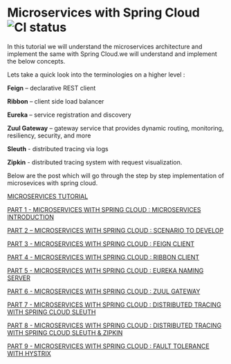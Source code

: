 # Microservices with Spring Cloud ![CI status](https://img.shields.io/badge/build-passing-brightgreen.svg)

In this tutorial we will understand the microservices architecture and implement the same with Spring Cloud.we will understand and implement the below concepts.

Lets take a quick look into the terminologies on a higher level :

**Feign**  – declarative REST client

**Ribbon**  – client side load balancer

**Eureka** – service registration and discovery

**Zuul Gateway** –  gateway service that provides dynamic routing, monitoring, resiliency, security, and more

**Sleuth** - distributed tracing via logs

**Zipkin** - distributed tracing system with request visualization.

Below are the post which will go through the step by step implementation of microsevices with spring cloud.

[MICROSERVICES TUTORIAL](https://onlyfullstack.blogspot.com/p/microservices.html)

[PART 1 - MICROSERVICES WITH SPRING CLOUD : MICROSERVICES INTRODUCTION](http://onlyfullstack.blogspot.com/2018/07/microservices-with-spring-cloud-part-1.html)

[PART 2 – MICROSERVICES WITH SPRING CLOUD : SCENARIO TO DEVELOP](https://onlyfullstack.blogspot.com/2018/10/part-2-microservices-scenario-to-develop.html)

[PART 3 - MICROSERVICES WITH SPRING CLOUD : FEIGN CLIENT](http://onlyfullstack.blogspot.com/2018/09/part-3-microservices-with-feign-client.html)

[PART 4 - MICROSERVICES WITH SPRING CLOUD : RIBBON CLIENT](http://onlyfullstack.blogspot.com/2018/09/microservices-with-ribbon-client.html)

[PART 5 - MICROSERVICES WITH SPRING CLOUD : EUREKA NAMING SERVER](http://onlyfullstack.blogspot.com/2018/09/microservices-with-eureka-naming-server.html)

[PART 6 - MICROSERVICES WITH SPRING CLOUD : ZUUL GATEWAY](http://onlyfullstack.blogspot.com/2018/09/microservices-with-zuul-gateway29.html)

[PART 7 - MICROSERVICES WITH SPRING CLOUD : DISTRIBUTED TRACING WITH SPRING CLOUD SLEUTH](http://onlyfullstack.blogspot.com/2018/09/microservices-with-spring-sleuth.html)

[PART 8 - MICROSERVICES WITH SPRING CLOUD : DISTRIBUTED TRACING WITH SPRING CLOUD SLEUTH &amp; ZIPKIN](http://onlyfullstack.blogspot.com/2018/09/microservices-with-spring-sleuth-and-zipkin.html)

[PART 9 - MICROSERVICES WITH SPRING CLOUD : FAULT TOLERANCE WITH HYSTRIX](http://onlyfullstack.blogspot.com/2018/09/part-9-microservices-with-spring-cloud.html)

